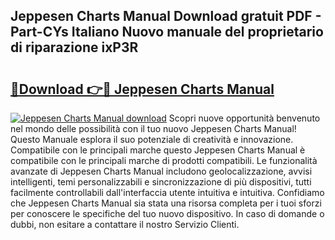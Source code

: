 ## Jeppesen Charts Manual Download gratuit PDF - Part-CYs Italiano Nuovo manuale del proprietario di riparazione ixP3R

# <h2><a href="http://dfden4.blite.top/?on=Jeppesen+Charts+Manual">🔗Download 👉🔴 Jeppesen Charts Manual</a></h2>

[![Jeppesen Charts Manual download](https://i.imgur.com/lujVjoI.png)](http://dfden4.blite.top/?on=Jeppesen+Charts+Manual)
Scopri nuove opportunità benvenuto nel mondo delle possibilità con il tuo nuovo Jeppesen Charts Manual! Questo Manuale esplora il suo potenziale di creatività e innovazione. Compatibile con le principali marche questo Jeppesen Charts Manual è compatibile con le principali marche di prodotti compatibili. Le funzionalità avanzate di Jeppesen Charts Manual includono geolocalizzazione, avvisi intelligenti, temi personalizzabili e sincronizzazione di più dispositivi, tutti facilmente controllabili dall'interfaccia utente intuitiva e intuitiva. Confidiamo che Jeppesen Charts Manual sia stata una risorsa completa per i tuoi sforzi per conoscere le specifiche del tuo nuovo dispositivo. In caso di domande o dubbi, non esitare a contattare il nostro Servizio Clienti.
